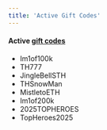 ```yaml
---
title: 'Active Gift Codes'
---
```


#### Active [gift codes](/mechanics/gift-codes)
- Im1of100k
- TH777
- JingleBellSTH
- THSnowMan
- MistletoETH
- Im1of200k
- 2025TOPHEROES
- TopHeroes2025
